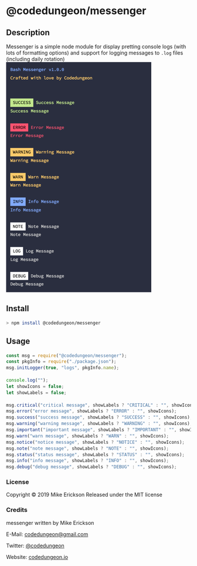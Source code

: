 # @codedungeon/messenger

## Description

Messenger is a simple node module for display pretting console logs (with lots of formatting options) and support for logging messages to `.log` files (including daily rotation)
![Screenshot](https://github.com/mikeerickson/messenger/blob/master/docs/messenger-example.png)

## Install

```bash
> npm install @codedungeon/messenger
```

## Usage

```js
const msg = require("@codedungeon/messenger");
const pkgInfo = require("./package.json");
msg.initLogger(true, "logs", pkgInfo.name);

console.log("");
let showIcons = false;
let showLabels = false;

msg.critical("critical message", showLabels ? "CRITICAL" : "", showIcons);
msg.error("error message", showLabels ? "ERROR" : "", showIcons);
msg.success("success message", showLabels ? "SUCCESS" : "", showIcons);
msg.warning("warning message", showLabels ? "WARNING" : "", showIcons);
msg.important("important message", showLabels ? "IMPORTANT" : "", showIcons);
msg.warn("warn message", showLabels ? "WARN" : "", showIcons);
msg.notice("notice message", showLabels ? "NOTICE" : "", showIcons);
msg.note("note message", showLabels ? "NOTE" : "", showIcons);
msg.status("status message", showLabels ? "STATUS" : "", showIcons);
msg.info("info message", showLabels ? "INFO" : "", showIcons);
msg.debug("debug message", showLabels ? "DEBUG" : "", showIcons);
```

### License

Copyright &copy; 2019 Mike Erickson
Released under the MIT license

### Credits

messenger written by Mike Erickson

E-Mail: [codedungeon@gmail.com](mailto:codedungeon@gmail.com)

Twitter: [@codedungeon](http://twitter.com/codedungeon)

Website: [codedungeon.io](http://codedungeon.io)
